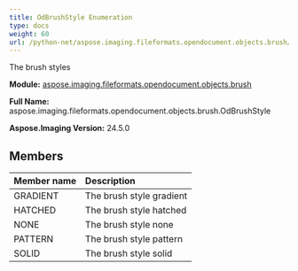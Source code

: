 ```yaml
---
title: OdBrushStyle Enumeration
type: docs
weight: 60
url: /python-net/aspose.imaging.fileformats.opendocument.objects.brush/odbrushstyle/
---
```


The brush styles

**Module:** [aspose.imaging.fileformats.opendocument.objects.brush](/imaging/python-net/aspose.imaging.fileformats.opendocument.objects.brush/)

**Full Name:** aspose.imaging.fileformats.opendocument.objects.brush.OdBrushStyle

**Aspose.Imaging Version:** 24.5.0

## **Members**
| **Member name** | **Description** |
| :- | :- |
| GRADIENT | The brush style gradient |
| HATCHED | The brush style hatched |
| NONE | The brush style none |
| PATTERN | The brush style pattern |
| SOLID | The brush style solid |

